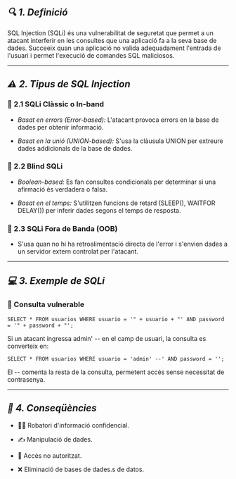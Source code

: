 ## *🔍 1. Definició*

SQL Injection (SQLi) és una vulnerabilitat de seguretat que permet a un atacant interferir en les consultes que una aplicació fa a la seva base de dades. Succeeix quan una aplicació no valida adequadament l'entrada de l'usuari i permet l'execució de comandes SQL maliciosos.

---

## *⚠️ 2. Tipus de SQL Injection*

### 🔹 2.1 SQLi Clàssic o In-band

- *Basat en errors (Error-based):* L'atacant provoca errors en la base de dades per obtenir informació.
    
- *Basat en la unió (UNION-based):* S'usa la clàusula UNION per extreure dades addicionals de la base de dades.
    

### 🔹 2.2 Blind SQLi

- *Boolean-based:* Es fan consultes condicionals per determinar si una afirmació és verdadera o falsa.
    
- *Basat en el temps:* S'utilitzen funcions de retard (SLEEP(), WAITFOR DELAY()) per inferir dades segons el temps de resposta.
    

### 🔹 2.3 SQLi Fora de Banda (OOB)

- S'usa quan no hi ha retroalimentació directa de l'error i s'envien dades a un servidor extern controlat per l'atacant.
    

---

## *💻 3. Exemple de SQLi*

### 🔸 Consulta vulnerable


```
SELECT * FROM usuarios WHERE usuario = '" + usuario + "' AND password = '" + password + "';
```

Si un atacant ingressa admin' -- en el camp de usuari, la consulta es converteix en:

```
SELECT * FROM usuarios WHERE usuario = 'admin' --' AND password = '';
```

El -- comenta la resta de la consulta, permetent accés sense necessitat de contrasenya.

---

## *🚨 4. Conseqüències*

- 🕵️‍♂️ Robatori d'informació confidencial.
    
- ✍️ Manipulació de dades.
    
- 🚪 Accés no autoritzat.
    
- ❌ Eliminació de bases de dades.s de datos.